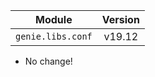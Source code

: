 | Module                  | Version       |
| ------------------------|:-------------:|
| ``genie.libs.conf``     |     v19.12    |

* No change!